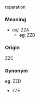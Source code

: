 reparation
### Meaning
+ _adj_: ZZA
    + __eg__: ZZB

### Origin

ZZC

### Synonym

__eg__: ZZD

+ ZZE



